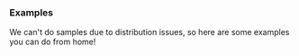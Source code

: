 ### Examples

We can't do samples due to distribution issues, so here are some examples you can do from home!